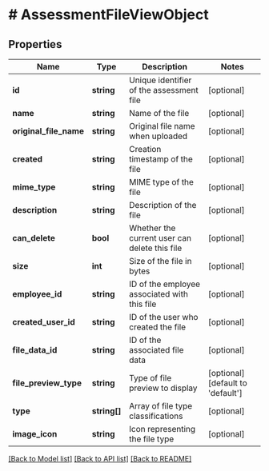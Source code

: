 # # AssessmentFileViewObject

## Properties

Name | Type | Description | Notes
------------ | ------------- | ------------- | -------------
**id** | **string** | Unique identifier of the assessment file | [optional]
**name** | **string** | Name of the file | [optional]
**original_file_name** | **string** | Original file name when uploaded | [optional]
**created** | **string** | Creation timestamp of the file | [optional]
**mime_type** | **string** | MIME type of the file | [optional]
**description** | **string** | Description of the file | [optional]
**can_delete** | **bool** | Whether the current user can delete this file | [optional]
**size** | **int** | Size of the file in bytes | [optional]
**employee_id** | **string** | ID of the employee associated with this file | [optional]
**created_user_id** | **string** | ID of the user who created the file | [optional]
**file_data_id** | **string** | ID of the associated file data | [optional]
**file_preview_type** | **string** | Type of file preview to display | [optional] [default to 'default']
**type** | **string[]** | Array of file type classifications | [optional]
**image_icon** | **string** | Icon representing the file type | [optional]

[[Back to Model list]](../../README.md#models) [[Back to API list]](../../README.md#endpoints) [[Back to README]](../../README.md)

